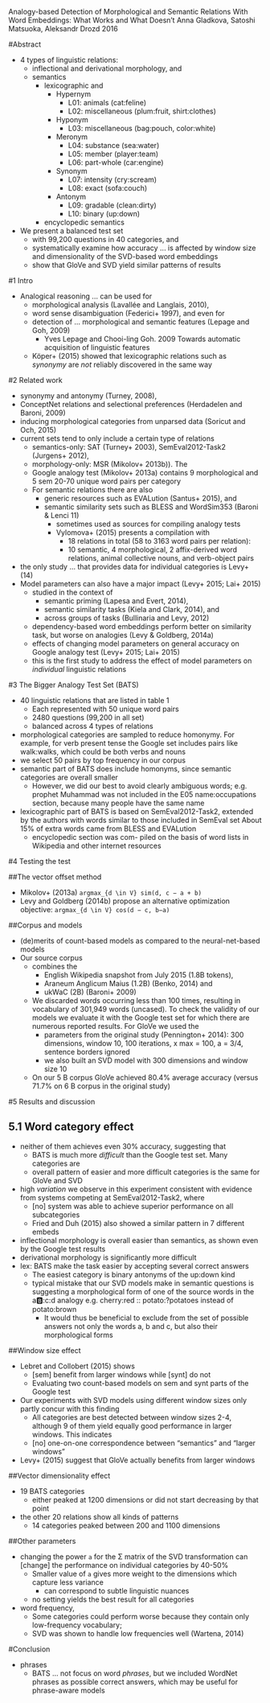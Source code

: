 Analogy-based Detection of Morphological and Semantic Relations
  With Word Embeddings: What Works and What Doesn’t
Anna Gladkova, Satoshi Matsuoka, Aleksandr Drozd
2016

#Abstract

* 4 types of linguistic relations:
  * inflectional and derivational morphology, and
  * semantics
    * lexicographic and
      * Hypernym
        * L01: animals (cat:feline)
        * L02: miscellaneous (plum:fruit, shirt:clothes)
      * Hyponym
        * L03: miscellaneous (bag:pouch, color:white)
      * Meronym
        * L04: substance (sea:water)
        * L05: member (player:team)
        * L06: part-whole (car:engine)
      * Synonym
        * L07: intensity (cry:scream)
        * L08: exact (sofa:couch)
      * Antonym
        * L09: gradable (clean:dirty)
        * L10: binary (up:down)
    * encyclopedic semantics
* We present a balanced test set
  * with 99,200 questions in 40 categories, and
  * systematically examine how accuracy ... is affected by
    window size and dimensionality of the SVD-based word embeddings
  * show that GloVe and SVD yield similar patterns of results

#1 Intro

* Analogical reasoning ... can be used for
  * morphological analysis (Lavallée and Langlais, 2010),
  * word sense disambiguation (Federici+ 1997), and even for
  * detection of ... morphological and semantic features (Lepage and Goh, 2009)
    * Yves Lepage and Chooi-ling Goh. 2009
      Towards automatic acquisition of linguistic features
  * Köper+ (2015) showed that lexicographic relations such as _synonymy_
    are _not_ reliably discovered in the same way

#2 Related work

* synonymy and antonymy (Turney, 2008),
* ConceptNet relations and selectional preferences
  (Herdadelen and Baroni, 2009)
* inducing morphological categories from unparsed data
  (Soricut and Och, 2015)
* current sets tend to only include a certain type of relations
  * semantics-only: SAT (Turney+ 2003), SemEval2012-Task2 (Jurgens+ 2012),
  * morphology-only: MSR (Mikolov+ 2013b)).  The
  * Google analogy test (Mikolov+ 2013a) contains 9 morphological and 5 sem
    20-70 unique word pairs per category
  * For semantic relations there are also
    * generic resources such as EVALution (Santus+ 2015), and
    * semantic similarity sets such as BLESS and WordSim353 (Baroni & Lenci 11)
      * sometimes used as sources for compiling analogy tests
      * Vylomova+ (2015) presents a compilation with
        * 18 relations in total (58 to 3163 word pairs per relation):
        * 10 semantic, 4 morphological, 2 affix-derived word relations, animal
          collective nouns, and verb-object pairs
* the only study ... that provides data for individual categories is Levy+ (14)
* Model parameters can also have a major impact (Levy+ 2015; Lai+ 2015)
  * studied in the context of
    * semantic priming (Lapesa and Evert, 2014),
    * semantic similarity tasks (Kiela and Clark, 2014), and
    * across groups of tasks (Bullinaria and Levy, 2012)
  * dependency-based word embeddings perform
    better on similarity task, but worse on analogies (Levy & Goldberg, 2014a)
  * effects of changing model parameters on general accuracy on Google analogy
    test (Levy+ 2015; Lai+ 2015)
  * this is the first study to address the effect of model parameters on
    _individual_ linguistic relations

#3 The Bigger Analogy Test Set (BATS)

* 40 linguistic relations that are listed in table 1
  * Each represented with 50 unique word pairs
  * 2480 questions (99,200 in all set)
  * balanced across 4 types of relations
* morphological categories are sampled to reduce homonymy. For example,
  for verb present tense the Google set includes pairs like walk:walks, which
  could be both verbs and nouns
* we select 50 pairs by top frequency in our corpus
* semantic part of BATS does include homonyms, since semantic categories are
  overall smaller
  * However, we did our best to avoid clearly ambiguous words;
    e.g. prophet Muhammad was not included in the E05 name:occupations section,
    because many people have the same name
* lexicographic part of BATS is based on SemEval2012-Task2,
  extended by the authors with words similar to those included in SemEval set
  About 15% of extra words came from BLESS and EVALution
  * encyclopedic section was com- piled on the basis of word lists in Wikipedia
    and other internet resources

#4 Testing the test

##The vector offset method

* Mikolov+ (2013a)
  `argmax_{d \in V} sim(d, c − a + b)`
* Levy and Goldberg (2014b) propose an alternative optimization objective:
  `argmax_{d \in V} cos(d − c, b−a)`

##Corpus and models

* (de)merits of count-based models as compared to the neural-net-based models
* Our source corpus
  * combines the
    * English Wikipedia snapshot from July 2015 (1.8B tokens),
    * Araneum Anglicum Maius (1.2B) (Benko, 2014) and
    * ukWaC (2B) (Baroni+ 2009)
  * We discarded words occurring less than 100 times, resulting in vocabulary
    of 301,949 words (uncased).  To check the validity of our models we
    evaluate it with the Google test set for which there are numerous reported
    results. For GloVe we used the
    * parameters from the original study (Pennington+ 2014): 300 dimensions,
      window 10, 100 iterations, x max = 100, a = 3/4, sentence borders ignored
    * we also built an SVD model with 300 dimensions and window size 10
  * On our 5 B corpus GloVe achieved 80.4% average accuracy (versus 71.7% on 6
    B corpus in the original study)

#5 Results and discussion

## 5.1 Word category effect

* neither of them achieves even 30% accuracy, suggesting that
  * BATS is much more _difficult_ than the Google test set. Many categories are
  * overall pattern of easier and more difficult categories is the
    same for GloVe and SVD
* high _variation_ we observe in this experiment
  consistent with evidence from systems competing at SemEval2012-Task2, where
  * [no] system was able to achieve superior performance on all subcategories
  * Fried and Duh (2015) also showed a similar pattern in 7 different embeds
* inflectional morphology is overall easier than semantics, as
  shown even by the Google test results
* derivational morphology is significantly more difficult
* lex: BATS make the task easier by accepting several correct answers
  * The easiest category is binary antonyms of the up:down kind
  * typical mistake that our SVD models make in semantic questions is
    suggesting a morphological form of one of the source words in the
    a:b::c:d analogy
    e.g. cherry:red :: potato:?potatoes instead of potato:brown
    * It would thus be beneficial to exclude from the set of possible answers
      not only the words a, b and c, but also their morphological forms

##Window size effect

* Lebret and Collobert (2015) shows
  * [sem] benefit from larger windows while [synt] do not
  * Evaluating two count-based models on sem and synt  parts of the Google test
* Our experiments with SVD models using different window sizes only partly
  concur with this finding
  * All categories are best detected between window sizes 2-4, although
    9 of them yield equally good performance in larger windows. This indicates
  * [no] one-on-one correspondence between “semantics” and “larger windows”
* Levy+ (2015) suggest that GloVe actually benefits from larger windows

##Vector dimensionality effect

* 19 BATS categories
  * either peaked at 1200 dimensions or did not start decreasing by that point
* the other 20 relations show all kinds of patterns
  * 14 categories peaked between 200 and 1100 dimensions

##Other parameters

* changing the power `a` for the Σ matrix of the SVD transformation can
  [change] the performance on individual categories by 40-50%
  * Smaller value of `a` gives 
    more weight to the dimensions which capture less variance 
    * can correspond to subtle linguistic nuances
  * no setting yields the best result for all categories
* word frequency,
  * Some categories could perform worse because they
    contain only low-frequency vocabulary;
  * SVD was shown to handle low frequencies well (Wartena, 2014)

#Conclusion

* phrases
  * BATS ... not focus on word _phrases_, but we included WordNet phrases as
    possible correct answers, which may be useful for phrase-aware models

